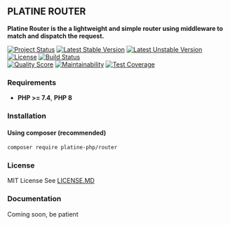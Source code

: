 ## PLATINE ROUTER
**Platine Router is the a lightweight and simple router using middleware to match and dispatch the request.**

[![Project Status](http://opensource.box.com/badges/active.svg)](http://opensource.box.com/badges)
[![Latest Stable Version](https://poser.pugx.org/platine-php/router/v)](https://packagist.org/packages/platine-php/router)
[![Latest Unstable Version](https://poser.pugx.org/platine-php/router/v/unstable)](https://packagist.org/packages/platine-php/router)
[![License](https://poser.pugx.org/platine-php/router/license)](https://packagist.org/packages/platine-php/router)
[![Build Status](https://img.shields.io/travis/platine-php/router/develop.svg?style=flat-square)](https://travis-ci.com/platine-php/router)  
[![Quality Score](https://img.shields.io/scrutinizer/g/platine-php/router.svg?style=flat-square)](https://scrutinizer-ci.com/g/platine-php/router)
[![Maintainability](https://api.codeclimate.com/v1/badges/15c5b5181e9019729d60/maintainability)](https://codeclimate.com/github/platine-php/router/maintainability)
[![Test Coverage](https://api.codeclimate.com/v1/badges/15c5b5181e9019729d60/test_coverage)](https://codeclimate.com/github/platine-php/router/test_coverage)

### Requirements 
- **PHP >= 7.4**, **PHP 8** 

### Installation
#### Using composer (recommended)
```bash
composer require platine-php/router
```


### License
MIT License See [LICENSE.MD](LICENSE.MD)

### Documentation 
Coming soon, be patient
